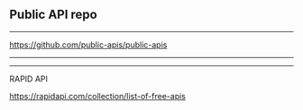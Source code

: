Public API repo
---------------
---------------

https://github.com/public-apis/public-apis

---------------
---------------

RAPID API

https://rapidapi.com/collection/list-of-free-apis